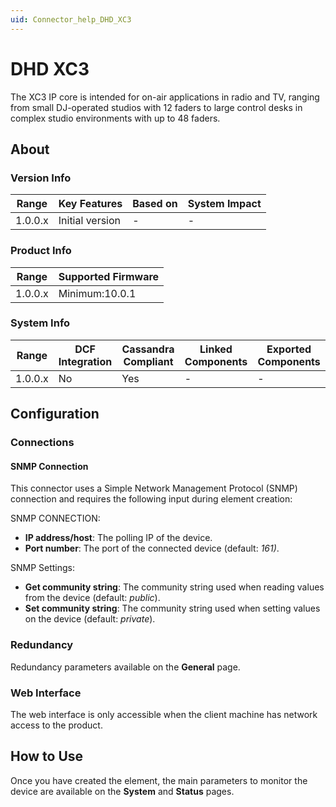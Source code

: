 ```yaml
---
uid: Connector_help_DHD_XC3
---
```


# DHD XC3

The XC3 IP core is intended for on-air applications in radio and TV, ranging from small DJ-operated studios with 12 faders to large control desks in complex studio environments with up to 48 faders.

## About

### Version Info

| Range     | Key Features     | Based on     | System Impact     |
|-----------|------------------|--------------|-------------------|
| 1.0.0.x   | Initial version  | -            | -                 |

### Product Info

| Range     | Supported Firmware     |
|-----------|------------------------|
| 1.0.0.x   | Minimum:10.0.1         |

### System Info

| Range     | DCF Integration     | Cassandra Compliant     | Linked Components     | Exported Components     |
|-----------|---------------------|-------------------------|-----------------------|-------------------------|
| 1.0.0.x   | No                  | Yes                     | -                     | -                       |

## Configuration

### Connections

#### SNMP Connection

This connector uses a Simple Network Management Protocol (SNMP) connection and requires the following input during element creation:

SNMP CONNECTION:

- **IP address/host**: The polling IP of the device.
- **Port number**: The port of the connected device (default: *161)*.

SNMP Settings:

- **Get community string**: The community string used when reading values from the device (default: *public*).
- **Set community string**: The community string used when setting values on the device (default: *private*).

### Redundancy

Redundancy parameters available on the **General** page.

### Web Interface

The web interface is only accessible when the client machine has network access to the product.

## How to Use

Once you have created the element, the main parameters to monitor the device are available on the **System** and **Status** pages.
